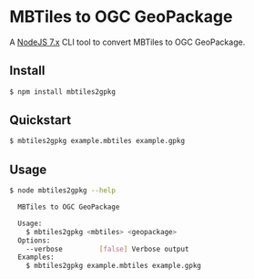 # MBTiles to OGC GeoPackage

A [NodeJS 7.x](https://nodejs.org/en/) CLI tool to convert MBTiles to OGC GeoPackage.

## Install

```bash
$ npm install mbtiles2gpkg
```

## Quickstart

```bash
$ mbtiles2gpkg example.mbtiles example.gpkg
```
## Usage

```bash
$ node mbtiles2gpkg --help

  MBTiles to OGC GeoPackage

  Usage:
    $ mbtiles2gpkg <mbtiles> <geopackage>
  Options:
    --verbose         [false] Verbose output
  Examples:
    $ mbtiles2gpkg example.mbtiles example.gpkg
```